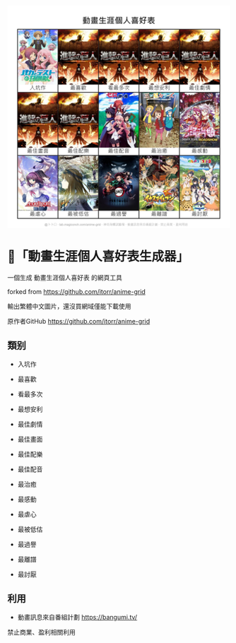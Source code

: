 ![動畫生涯個人喜好表](https://github.com/jackyh1999/anime-grid/blob/master/sample.jpg?raw=true)

# 🤖「動畫生涯個人喜好表生成器」

一個生成 動畫生涯個人喜好表 的網頁工具

forked from https://github.com/itorr/anime-grid

輸出繁體中文圖片，還沒買網域僅能下載使用

原作者GitHub https://github.com/itorr/anime-grid

## 類别

- 入坑作
- 最喜歡
- 看最多次
- 最想安利
- 最佳劇情

- 最佳畫面
- 最佳配樂
- 最佳配音
- 最治癒
- 最感動

- 最虐心
- 最被低估
- 最過譽
- 最離譜
- 最討厭

## 利用

- 動畫訊息來自番組計劃 https://bangumi.tv/

禁止商業、盈利相關利用